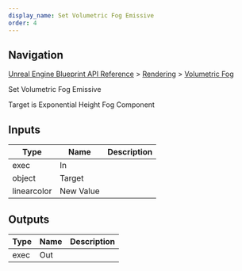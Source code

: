```yaml
---
display_name: Set Volumetric Fog Emissive
order: 4
---
```

## Navigation

[Unreal Engine Blueprint API Reference](https://dev.epicgames.com/documentation/en-us/unreal-engine/BlueprintAPI) > [Rendering](https://dev.epicgames.com/documentation/en-us/unreal-engine/BlueprintAPI/Rendering) > [Volumetric Fog](https://dev.epicgames.com/documentation/en-us/unreal-engine/BlueprintAPI/Rendering/VolumetricFog)

Set Volumetric Fog Emissive

Target is Exponential Height Fog Component

## Inputs

| Type | Name | Description |
| --- | --- | --- |
| exec | In |  |
| object | Target |  |
| linearcolor | New Value |  |

## Outputs

| Type | Name | Description |
| --- | --- | --- |
| exec | Out |  |
